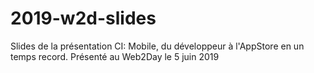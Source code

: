 # 2019-w2d-slides
Slides de la présentation CI: Mobile, du développeur à l'AppStore en un temps record.
Présenté au Web2Day le 5 juin 2019
